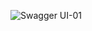 ![Swagger UI-01](https://github.com/NGUP-J/Usermanagement_API/assets/79709374/7b1de29d-c028-4078-8ad9-28d28fee06c4)

